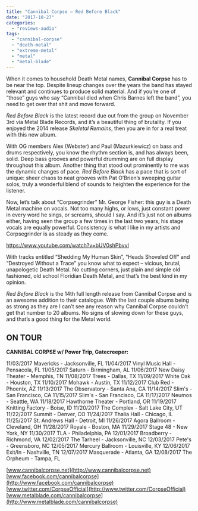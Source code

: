 ```yaml
---
title: "Cannibal Corpse – Red Before Black"
date: "2017-10-27"
categories: 
  - "reviews-audio"
tags: 
  - "cannibal-corpse"
  - "death-metal"
  - "extreme-metal"
  - "metal"
  - "metal-blade"
---
```


When it comes to household Death Metal names, **Cannibal Corpse** has to be near the top. Despite lineup changes over the years the band has stayed relevant and continues to produce solid material. And if you’re one of “those” guys who say “Cannibal died when Chris Barnes left the band”, you need to get over that shit and move forward.

_Red Before Black_ is the latest record due out from the group on November 3rd via Metal Blade Records, and it’s a beautiful thing of brutality. If you enjoyed the 2014 release _Skeletal Remains_, then you are in for a real treat with this new album.

With OG members Alex (Webster) and Paul (Mazurkiewicz) on bass and drums respectively, you know the rhythm section is, and has always been, solid. Deep bass grooves and powerful drumming are on full display throughout this album. Another thing that stood out prominently to me was the dynamic changes of pace. _Red Before Black_ has a pace that is sort of unique: sheer chaos to neat grooves with Pat O’Brien’s sweeping guitar solos, truly a wonderful blend of sounds to heighten the experience for the listener.

Now, let’s talk about “Corpsegrinder” Mr. George Fisher: this guy is a Death Metal machine on vocals. Not too many highs, or lows, just constant power in every word he sings, or screams, should I say. And it’s just not on albums either, having seen the group a few times in the last two years, his stage vocals are equally powerful. Consistency is what I like in my artists and Corpsegrinder is as steady as they come.

https://www.youtube.com/watch?v=bUV0shPbvvI

With tracks entitled “Shedding My Human Skin”, “Heads Shoveled Off” and “Destroyed Without a Trace” you know what to expect – vicious, brutal, unapologetic Death Metal. No cutting corners, just plain and simple old fashioned, old school Floridian Death Metal, and that’s the best kind in my opinion.

_Red Before Black_ is the 14th full length release from Cannibal Corpse and is an awesome addition to their catalogue. With the last couple albums being as strong as they are I can’t see any reason why Cannibal Corpse couldn’t get that number to 20 albums. No signs of slowing down for these guys, and that’s a good thing for the Metal world.

## ON TOUR

**CANNIBAL CORPSE w/ Power Trip, Gatecreeper:**

11/03/2017 Mavericks - Jacksonville, FL 11/04/2017 Vinyl Music Hall - Pensacola, FL 11/05/2017 Saturn - Birmingham, AL 11/06/2017 New Daisy Theater - Memphis, TN 11/08/2017 Trees - Dallas, TX 11/09/2017 White Oak - Houston, TX 11/10/2017 Mohawk - Austin, TX 11/12/2017 Club Red - Phoenix, AZ 11/13/2017 The Observatory - Santa Ana, CA 11/14/2017 Slim's - San Francisco, CA 11/15/2017 Slim's - San Francisco, CA 11/17/2017 Neumos - Seattle, WA 11/18/2017 Hawthorne Theater - Portland, OR 11/19/2017 Knitting Factory - Boise, ID 11/20/2017 The Complex - Salt Lake City, UT 11/22/2017 Summit - Denver, CO 11/24/2017 Thalia Hall - Chicago, IL 11/25/2017 St. Andrews Hall - Detroit, MI 11/26/2017 Agora Ballroom - Cleveland, OH 11/28/2017 Royale - Boston, MA 11/29/2017 Stage 48 - New York, NY 11/30/2017 TLA - Philadelphia, PA 12/01/2017 Broadberry - Richmond, VA 12/02/2017 The Tarheel - Jacksonville, NC 12/03/2017 Pete's - Greensboro, NC 12/05/2017 Mercury Ballroom - Louisville, KY 12/06/2017 Exit/In - Nashville, TN 12/07/2017 Masquerade - Atlanta, GA 12/08/2017 The Orpheum - Tampa, FL

[www.cannibalcorpse.net](http://www.cannibalcorpse.net) [www.facebook.com/cannibalcorpse](http://www.facebook.com/cannibalcorpse) [www.twitter.com/CorpseOfficial](http://www.twitter.com/CorpseOfficial) [www.metalblade.com/cannibalcorpse](http://www.metalblade.com/cannibalcorpse)
